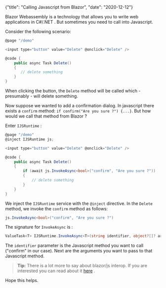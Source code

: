 {"title": "Calling Javascript from Blazor", "date": "2020-12-12"}

Blazor Webassembly is a technology that allows you to write web applications in C#/.NET . But sometimes you need to call into Javascript.

Consider the following scenario:


```cs
@page "/demo"

<input type="button" value="Delete" @onclick="Delete" />

@code {
    public async Task Delete()
    {
       // delete something
    }
}
```

When clicking the button, the `Delete` method will be called which - presumably - will delete something. 

Now suppose we wanted to add a confirmation dialog. In javascript there exists a `confirm` method: `if confirm("Are you sure ?") {...}`. But how would we call that method from Blazor ?

Enter `IJSRuntime` :


```cs
@page "/demo"
@inject IJSRuntime js;

<input type="button" value="Delete" @onclick="Delete" />

@code {
    public async Task Delete()
    {
        if (await js.InvokeAsync<bool>("confirm", "Are you sure ?"))
        {
            // delete something
        }
    }
}
```

We inject the `IJSRuntime` service with the `@inject` directive. In the `Delete` method, we invoke the `confirm` method as follows:

```cs
js.InvokeAsync<bool>("confirm", "Are you sure ?")
```

The signature for `InvokeAsync` is :

```cs
ValueTask<T> IJSRuntime.InvokeAsync<T>(string identifier, object?[]? args)
```

The `identifier` parameter is the Javascript method you want to call ("confirm" in our case). Next are the arguments you want to pass to that Javascript method.

> **Tip:** There is a lot more to say about blazor/js interop. If you are interested you can read about it [here](https://docs.microsoft.com/en-us/aspnet/core/blazor/call-javascript-from-dotnet?view=aspnetcore-5.0) .

Hope this helps.